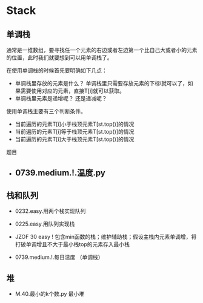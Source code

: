 # Stack

## 单调栈
通常是一维数组，要寻找任一个元素的右边或者左边第一个比自己大或者小的元素的位置，此时我们就要想到可以用单调栈了。

在使用单调栈的时候首先要明确如下几点：

- 单调栈里存放的元素是什么？ 单调栈里只需要存放元素的下标i就可以了，如果需要使用对应的元素，直接T[i]就可以获取。
- 单调栈里元素是递增呢？ 还是递减呢？

使用单调栈主要有三个判断条件。
- 当前遍历的元素T[i]小于栈顶元素T[st.top()]的情况
- 当前遍历的元素T[i]等于栈顶元素T[st.top()]的情况
- 当前遍历的元素T[i]大于栈顶元素T[st.top()]的情况


题目
- 0739.medium.!.温度.py
    - 

## 栈和队列

- 0232.easy.用两个栈实现队列
- 0225.easy.用队列实现栈

- JZOF 30 easy ! 包含min函数的栈；维护辅助栈；假设主栈内元素单调增，将打破单调增且不大于最小栈top的元素存入最小栈
- 0739.medium.!.每日温度 （单调栈）


## 堆

- M.40.最小的k个数.py 最小堆